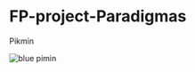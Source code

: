 # FP-project-Paradigmas
Pikmin

![blue pimin](https://encrypted-tbn0.gstatic.com/images?q=tbn:ANd9GcQ8rUMZ0i7g6I9YaloXlDDI8MG_TtyP6H3dEg&s)
